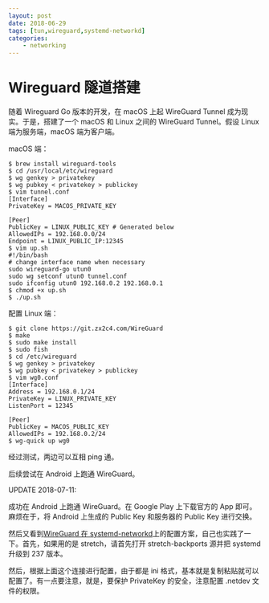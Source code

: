 ```yaml
---
layout: post
date: 2018-06-29
tags: [tun,wireguard,systemd-networkd]
categories:
    - networking
---
```


# Wireguard 隧道搭建

随着 Wireguard Go 版本的开发，在 macOS 上起 WireGuard Tunnel 成为现实。于是，搭建了一个 macOS 和 Linux 之间的 WireGuard Tunnel。假设 Linux 端为服务端，macOS 端为客户端。

macOS 端：

```shell
$ brew install wireguard-tools
$ cd /usr/local/etc/wireguard
$ wg genkey > privatekey
$ wg pubkey < privatekey > publickey
$ vim tunnel.conf
[Interface]
PrivateKey = MACOS_PRIVATE_KEY

[Peer]
PublicKey = LINUX_PUBLIC_KEY # Generated below
AllowedIPs = 192.168.0.0/24
Endpoint = LINUX_PUBLIC_IP:12345
$ vim up.sh
#!/bin/bash
# change interface name when necessary
sudo wireguard-go utun0
sudo wg setconf utun0 tunnel.conf
sudo ifconfig utun0 192.168.0.2 192.168.0.1
$ chmod +x up.sh
$ ./up.sh
```

配置 Linux 端：
```shell
$ git clone https://git.zx2c4.com/WireGuard
$ make
$ sudo make install
$ sudo fish
$ cd /etc/wireguard
$ wg genkey > privatekey
$ wg pubkey < privatekey > publickey
$ vim wg0.conf
[Interface]
Address = 192.168.0.1/24
PrivateKey = LINUX_PRIVATE_KEY
ListenPort = 12345

[Peer]
PublicKey = MACOS_PUBLIC_KEY
AllowedIPs = 192.168.0.2/24
$ wg-quick up wg0
```

经过测试，两边可以互相 ping 通。

后续尝试在 Android 上跑通 WireGuard。

UPDATE 2018-07-11: 

成功在 Android 上跑通 WireGuard。在 Google Play 上下载官方的 App 即可。麻烦在于，将 Android 上生成的 Public Key 和服务器的 Public Key 进行交换。

然后又看到[WireGuard 在 systemd-networkd](https://wiki.debian.org/Wireguard#Step_2_-_Alternative_C_-_systemd)上的配置方案，自己也实践了一下。首先，如果用的是 stretch，请首先打开 stretch-backports 源并把 systemd 升级到 237 版本。

然后，根据上面这个连接进行配置，由于都是 ini 格式，基本就是复制粘贴就可以配置了。有一点要注意，就是，要保护 PrivateKey 的安全，注意配置 .netdev 文件的权限。
